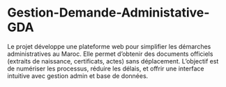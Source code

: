 # Gestion-Demande-Administative-GDA
Le projet développe une plateforme web pour simplifier les démarches administratives au Maroc. Elle permet d’obtenir des documents officiels (extraits de naissance, certificats, actes) sans déplacement. L’objectif est de numériser les processus, réduire les délais, et offrir une interface intuitive avec gestion admin et base de données.
